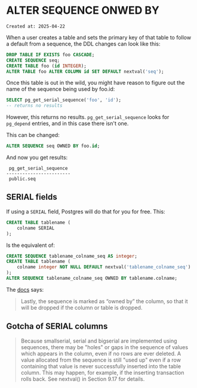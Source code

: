 # ALTER SEQUENCE ONWED BY

```
Created at: 2025-04-22
```

When a user creates a table and sets the primary key of that table to follow
a default from a sequence, the DDL changes can look like this:

```sql
DROP TABLE IF EXISTS foo CASCADE;
CREATE SEQUENCE seq;
CREATE TABLE foo (id INTEGER);
ALTER TABLE foo ALTER COLUMN id SET DEFAULT nextval('seq');
```

Once this table is out in the wild, you might have reason to figure out the
name of the sequence being used by foo.id:

```sql
SELECT pg_get_serial_sequence('foo', 'id');
-- returns no results
```

However, this returns no results. `pg_get_serial_sequence` looks for
`pg_depend` entries, and in this case there isn't one.

This can be changed:

```sql
ALTER SEQUENCE seq OWNED BY foo.id;
```

And now you get results:

```
 pg_get_serial_sequence
------------------------
 public.seq
```

## SERIAL fields

If using a `SERIAL` field, Postgres will do that for you for free.
This:

```sql
CREATE TABLE tablename (
    colname SERIAL
);
```

Is the equivalent of:

```sql
CREATE SEQUENCE tablename_colname_seq AS integer;
CREATE TABLE tablename (
    colname integer NOT NULL DEFAULT nextval('tablename_colname_seq')
);
ALTER SEQUENCE tablename_colname_seq OWNED BY tablename.colname;
```

The
[docs](https://www.postgresql.org/docs/current/datatype-numeric.html#DATATYPE-SERIAL)
says:

> Lastly, the sequence is marked as “owned by” the column, so that it will be
> dropped if the column or table is dropped.

## Gotcha of SERIAL columns

> Because smallserial, serial and bigserial are implemented using sequences,
> there may be "holes" or gaps in the sequence of values which appears in the
> column, even if no rows are ever deleted. A value allocated from the sequence
> is still "used up" even if a row containing that value is never successfully
> inserted into the table column. This may happen, for example, if the
> inserting transaction rolls back. See nextval() in Section 9.17 for details.

